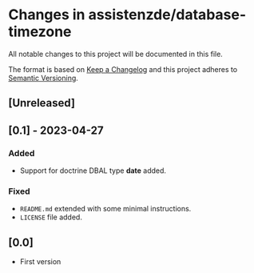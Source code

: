 # Changes in assistenzde/database-timezone

All notable changes to this project will be documented in this file.

The format is based on [Keep a Changelog](http://keepachangelog.com/) and this project adheres to [Semantic Versioning](http://semver.org/).

## [Unreleased]

## [0.1] - 2023-04-27

### Added

- Support for doctrine DBAL type **date** added.

### Fixed

- `README.md` extended with some minimal instructions.
- `LICENSE` file added.

## [0.0]

* First version
